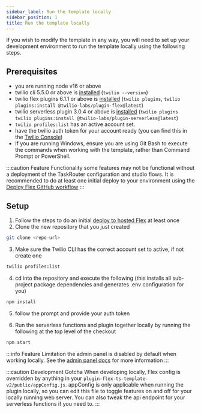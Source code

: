 ```yaml
---
sidebar_label: Run the template locally
sidebar_position: 1
title: Run the template locally
---
```


If you wish to modify the template in any way, you will need to set up your development environment to run the template locally using the following steps.

## Prerequisites

- you are running node v16 or above
- twilio cli 5.5.0 or above is [installed](https://www.twilio.com/docs/twilio-cli/getting-started/install) (`twilio --version`)
- twilio flex plugins 6.1.1 or above is [installed](https://www.twilio.com/docs/flex/developer/plugins/cli/install#install-the-flex-plugins-cli) (`twilio plugins`, `twilio plugins:install @twilio-labs/plugin-flex@latest`)
- twilio serverless plugin 3.0.4 or above is [installed](https://www.twilio.com/docs/labs/serverless-toolkit/getting-started#install-the-twilio-serverless-toolkit) (`twilio plugins` `twilio plugins:install @twilio-labs/plugin-serverless@latest`)
- `twilio profiles:list` has an active account set.
- have the twilio auth token for your account ready (you can find this in the [Twilio Console](https://console.twilio.com/))
- If you are running Windows, ensure you are using Git Bash to execute the commands when working with the template, rather than Command Prompt or PowerShell.

:::caution Feature Functionality
 some features may not be functional without a deployment of the TaskRouter configuration and studio flows. It is recommended to do at least one initial deploy to your environment using the [Deploy Flex GitHub workflow](install-template)
:::

## Setup

1. Follow the steps to do an initial [deploy to hosted Flex](install-template) at least once
2. Clone the new repository that you just created
``` bash
git clone <repo-url>
```
3. Make sure the Twilio CLI has the correct account set to active, if not create one

```bash
twilio profiles:list
```
4. cd into the repository and execute the following (this installs all sub-project package dependencies and generates .env configuration for you)

```bash
npm install
```
5. follow the prompt and provide your auth token

6. Run the serverless functions and plugin together locally by running the following at the top level of the checkout

```bash
npm start
```

:::info Feature Limitation
the admin panel is disabled by default when working locally. See the [admin panel docs](/feature-library/admin-ui) for more information
:::

:::caution Development Gotcha
When developing locally, Flex config is overridden by anything in your `plugin-flex-ts-template-v2/public/appConfig.js`. appConfig is only applicable when running the plugin locally, so you can edit this file to toggle features on and off for your locally running web server. You can also tweak the api endpoint for your serverless functions if you need to.
:::
